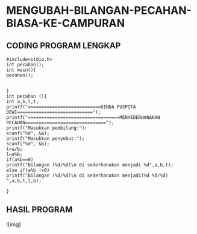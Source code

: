 # MENGUBAH-BILANGAN-PECAHAN-BIASA-KE-CAMPURAN

## CODING PROGRAM LENGKAP

    #include<stdio.h>
    int pecahan();
    int main(){
    pecahan();


    } 
    int pecahan (){
    int a,b,l,t;
    printf("===========================DINDA PUSPITA DEWI============================");
    printf("==================================MENYEDERHANAKAN PECAHAN==============================");
    printf("Masukkan pembilang:");
    scanf("%d", &a);
    printf("Masukkan penyebut:");
    scanf("%d", &b);
    t=a/b;
    l=a%b;
    if(a%b==0)
    printf("Bilangan (%d/%d)\n di sederhanakan menjadi %d",a,b,t);
    else if(a%b !=0)
    printf("Bilangan (%d/%d)\n di sederhanakan menjadi(%d %d/%d) ",a,b,t,l,b);

    }


 ## HASIL PROGRAM

![img]

